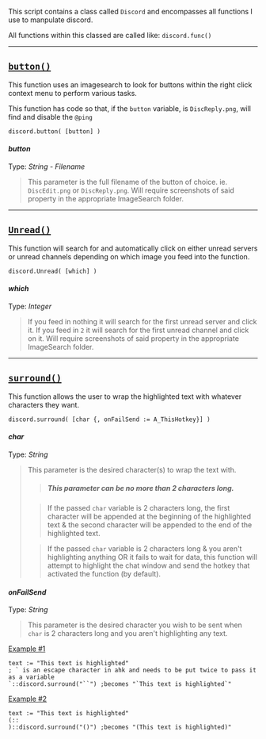 This script contains a class called `Discord` and encompasses all functions I use to manpulate discord.

All functions within this classed are called like: `discord.func()`
***

## <u>`button()`</u>
This function uses an imagesearch to look for buttons within the right click context menu to perform various tasks.

This function has code so that, if the `button` variable, is `DiscReply.png`, will find and disable the `@ping`
```
discord.button( [button] )
```
#### *button*
Type: *String - Filename*
> This parameter is the full filename of the button of choice. ie. `DiscEdit.png` or `DiscReply.png`. Will require screenshots of said property in the appropriate ImageSearch folder.

***

## <u>`Unread()`</u>
This function will search for and automatically click on either unread servers or unread channels depending on which image you feed into the function.
```
discord.Unread( [which] )
```
#### *which*
Type: *Integer*
> If you feed in nothing it will search for the first unread server and click it. If you feed in `2` it will search for the first unread channel and click on it. Will require screenshots of said property in the appropriate ImageSearch folder.
***

## <u>`surround()`</u>
This function allows the user to wrap the highlighted text with whatever characters they want.
```
discord.surround( [char {, onFailSend := A_ThisHotkey}] )
```
#### *char*
Type: *String*
> This parameter is the desired character(s) to wrap the text with.
>> ##### This parameter can be no more than 2 characters long.
>
>> If the passed `char` variable is 2 characters long, the first character will be appended at the beginning of the highlighted text & the second character will be appended to the end of the highlighted text.
>
>> If the passed `char` variable is 2 characters long & you aren't highlighting anything OR it fails to wait for data, this function will attempt to highlight the chat window and send the hotkey that activated the function (by default).

#### *onFailSend*
Type: *String*
> This parameter is the desired character you wish to be sent when `char` is 2 characters long and you aren't highlighting any text.

<u>Example #1</u>
```autoit
text := "This text is highlighted"
; ` is an escape character in ahk and needs to be put twice to pass it as a variable
`::discord.surround("``") ;becomes "`This text is highlighted`"
```
<u>Example #2</u>
```autoit
text := "This text is highlighted"
(::
)::discord.surround("()") ;becomes "(This text is highlighted)"
```
